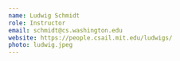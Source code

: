 ```yaml
---
name: Ludwig Schmidt
role: Instructor
email: schmidt@cs.washington.edu
website: https://people.csail.mit.edu/ludwigs/
photo: ludwig.jpeg
---
```


<!-- [Schedule an appointment](#){: .btn .btn-outline } -->
